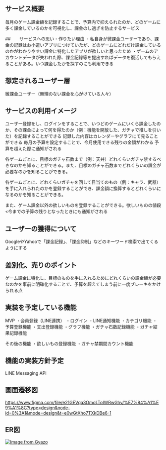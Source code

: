 ## サービス概要
毎月のゲーム課金額を記録することで、予算内で抑えられたのか、どのゲームに多く課金しているのかを可視化し、課金のし過ぎを防止するサービス

##　　サービスへの思い・作りたい理由
・私自身が微課金ユーザーであり、課金の記録はお小遣いアプリにつけていたが、どのゲームにどれだけ課金しているのかがわかりやすい課金に特化したアプリが欲しいと思ったため
・ゲームのアカウントデータが失われた際、課金記録等を提出すればデータを復活してもらえることがある。いつ課金したかを探すのにも利用できる

## 想定されるユーザー層
微課金ユーザー（無理のない課金を心がけている人々）

## サービスの利用イメージ
ユーザー登録をし、ログインをすることで、いつどのゲームにいくら課金したのか、その課金によって何を得たのか（例：機能を開放した、ガチャで推しを引いた）を記録することができる
記録した内容はカレンダーやグラフにて見ることができる
毎月の予算を設定することで、今月使用できる残りの金額がわかる
予算を超えた際に通知がされる

各ゲームごとに、目標のガチャ石数まで（例：天井）どれくらいガチャ禁するべきなのかを知ることができる。また、目標のガチャ石数までどれくらいの課金が必要なのかを知ることができる。

各ゲームごとに、どれくらいガチャを回して目当てのもの（例：キャラ、武器）を手に入れられたのかを登録することができ、課金額に換算するとどれくらいになるのかを知ることができる。

また、ゲーム課金以外の欲しいものを登録することができる。欲しいものの値段<今までの予算の残りとなったときにも通知がされる

## ユーザーの獲得について
GoogleやYahooで「課金記録」、「課金抑制」などのキーワード検索で出てくるようにする

## 差別化、売りのポイント
ゲーム課金に特化し、目標のものを手に入れるためにどれくらいの課金額が必要なのかを事前に明確化することで、予算を超えてしまう前に一度ブレーキをかけられる点


## 実装を予定している機能
MVP
・会員登録（LINE連携）
・ログイン
・LINE通知機能
・カテゴリ機能
・予算登録機能
・支出登録機能
・グラフ機能
・ガチャ石数記録機能
・ガチャ結果記録機能

その後の機能
・欲しいもの登録機能
・ガチャ禁期間カウント機能

## 機能の実装方針予定
LINE Messaging API

## 画面遷移図
https://www.figma.com/file/e21GEVqa3OmoLToIWRwGhv/%E7%84%A1%E9%A1%8C?type=design&node-id=0%3A1&mode=design&t=e0wGtXho7TXkDBe6-1

## ER図
[![Image from Gyazo](https://i.gyazo.com/25f4408a97af86390e0ac6c3271169d2.png)](https://gyazo.com/25f4408a97af86390e0ac6c3271169d2)
